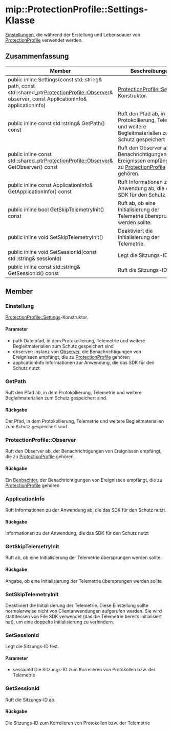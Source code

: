 # <a name="class-mipprotectionprofilesettings"></a>mip::ProtectionProfile::Settings-Klasse 
[Einstellungen](#classmip_1_1_protection_profile_1_1_settings), die während der Erstellung und Lebensdauer von [ProtectionProfile](#classmip_1_1_protection_profile) verwendet werden.
  
## <a name="summary"></a>Zusammenfassung
 Member                        | Beschreibungen                                
--------------------------------|---------------------------------------------
public inline Settings(const std::string& path, const std::shared_ptr<ProtectionProfile::Observer>& observer, const ApplicationInfo& applicationInfo)  |  [ProtectionProfile::Settings](#classmip_1_1_protection_profile_1_1_settings)-Konstruktor.
public inline const std::string& GetPath() const  |  Ruft den Pfad ab, in dem Protokollierung, Telemetrie und weitere Begleitmaterialien zum Schutz gespeichert sind.
public inline const std::shared_ptr<ProtectionProfile::Observer>& GetObserver() const  |  Ruft den Observer ab, der Benachrichtigungen von Ereignissen empfängt, die zu [ProtectionProfile](#classmip_1_1_protection_profile) gehören.
public inline const ApplicationInfo& GetApplicationInfo() const  |  Ruft Informationen zu der Anwendung ab, die das SDK für den Schutz nutzt.
public inline bool GetSkipTelemetryInit() const  |  Ruft ab, ob eine Initialisierung der Telemetrie übersprungen werden sollte.
public inline void SetSkipTelemetryInit()  |  Deaktiviert die Initialisierung der Telemetrie.
public inline void SetSessionId(const std::string& sessionId)  |  Legt die Sitzungs-ID fest.
public inline const std::string& GetSessionId() const  |  Ruft die Sitzungs-ID ab.
  
## <a name="members"></a>Member
  
### <a name="settings"></a>Einstellung
[ProtectionProfile::Settings](#classmip_1_1_protection_profile_1_1_settings)-Konstruktor.
  
#### <a name="parameters"></a>Parameter
* path Dateipfad, in dem Protokollierung, Telemetrie und weitere Begleitmaterialien zum Schutz gespeichert sind 
* observer: Instanz von [Observer](#classmip_1_1_protection_profile_1_1_observer), die Benachrichtigungen von Ereignissen empfängt, die zu [ProtectionProfile](#classmip_1_1_protection_profile) gehören
* applicationInfo Informationen zur Anwendung, die das SDK für den Schutz nutzt
  
### <a name="getpath"></a>GetPath
Ruft den Pfad ab, in dem Protokollierung, Telemetrie und weitere Begleitmaterialien zum Schutz gespeichert sind.
  
#### <a name="returns"></a>Rückgabe
Der Pfad, in dem Protokollierung, Telemetrie und weitere Begleitmaterialien zum Schutz gespeichert sind
  
### <a name="protectionprofileobserver"></a>ProtectionProfile::Observer
Ruft den Observer ab, der Benachrichtigungen von Ereignissen empfängt, die zu [ProtectionProfile](#classmip_1_1_protection_profile) gehören.
  
#### <a name="returns"></a>Rückgabe
Ein [Beobachter](#classmip_1_1_protection_profile_1_1_observer), der Benachrichtigungen von Ereignissen empfängt, die zu [ProtectionProfile](#classmip_1_1_protection_profile) gehören
  
### <a name="applicationinfo"></a>ApplicationInfo
Ruft Informationen zu der Anwendung ab, die das SDK für den Schutz nutzt.
  
#### <a name="returns"></a>Rückgabe
Informationen zu der Anwendung, die das SDK für den Schutz nutzt
  
### <a name="getskiptelemetryinit"></a>GetSkipTelemetryInit
Ruft ab, ob eine Initialisierung der Telemetrie übersprungen werden sollte.
  
#### <a name="returns"></a>Rückgabe
Angabe, ob eine Initialisierung der Telemetrie übersprungen werden sollte
  
### <a name="setskiptelemetryinit"></a>SetSkipTelemetryInit
Deaktiviert die Initialisierung der Telemetrie.
Diese Einstellung sollte normalerweise nicht von Clientanwendungen aufgerufen werden. Sie wird stattdessen von File SDK verwendet (das die Telemetrie bereits initialisiert hat), um eine doppelte Initialisierung zu verhindern.
  
### <a name="setsessionid"></a>SetSessionId
Legt die Sitzungs-ID fest.
  
#### <a name="parameters"></a>Parameter
* sessionId Die Sitzungs-ID zum Korrelieren von Protokollen bzw. der Telemetrie
  
### <a name="getsessionid"></a>GetSessionId
Ruft die Sitzungs-ID ab.
  
#### <a name="returns"></a>Rückgabe
Die Sitzungs-ID zum Korrelieren von Protokollen bzw. der Telemetrie